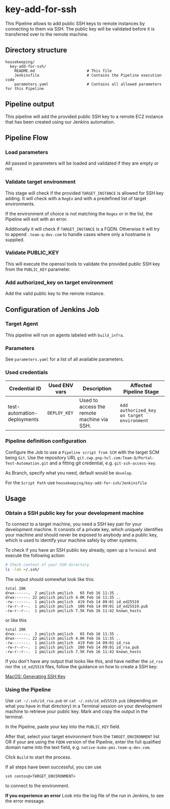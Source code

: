 # key-add-for-ssh

This Pipeline allows to add public SSH keys to remote instances by connecting to them via SSH. The public key will be validated before it is transferred over to the remote machine.

## Directory structure

```
housekeeping/
  key-add-for-ssh/
    README.md                       # This file
    Jenkinsfile                     # Contains the Pipeline execution code
    parameters.yaml                 # Contains all allowed parameters for this Pipeline
```

## Pipeline output

This pipeline will add the provided public SSH key to a remote EC2 instance that has been created using our Jenkins automation.

## Pipeline Flow

### Load parameters

All passed in parameters will be loaded and validated if they are empty or not.

### Validate target environment

This stage will check if the provided `TARGET_INSTANCE` is allowed for SSH key adding. It will check with a `RegEx` and with a predefined list of target environments.

If the environment of choice is not matching the `Regex` or in the list, the Pipeline will exit with an error.

Additionally it will check if `TARGET_INSTANCE` is a FQDN. Otherwise it will try to append `.team-q-dev.com` to handle cases where only a hostname is supplied.

### Validate PUBLIC_KEY

This will execute the openssl tools to validate the provided public SSH key from the `PUBLIC_KEY` parameter.

### Add authorized_key on target environment

Add the valid public key to the remote instance.

## Configuration of Jenkins Job

### Target Agent

This pipeline will run on agents labeled with `build_infra`.

### Parameters

See `parameters.yaml` for a list of all available parameters.

### Used credentials

| Credential ID | Used ENV vars | Description | Affected Pipeline Stage |
| -- | -- | -- | -- |
| test-automation-deployments | `DEPLOY_KEY` | Used to access the remote machine via SSH. | `Add authorized_key on target environment` |

### Pipeline definition configuration

Configure the Job to use a `Pipeline script from SCM` with the target SCM being `Git`. Use the repository URL `git.cwp.pnp-hcl.com:Team-Q/Portal-Test-Automation.git` and a fitting git credential, e.g. `git-ssh-access-key`.

As Branch, specify what you need, default would be `develop`.

For the `Script Path` use `housekeeping/key-add-for-ssh/Jenkinsfile`

## Usage

### Obtain a SSH public key for your development machine

To connect to a target machine, you need a SSH key pair for your development machine. 
It consists of a private key, which uniquely identifies your machine and should never be exposed to anybody and a public key,
which is used to identify your machine safely by other systems.

To check if you have an SSH public key already, open up a `Terminal` and execute the following action:

```sh
# Check content of your SSH directory
ls -lah ~/.ssh/
```

The output should somewhat look like this:

```text
total 20K
drwx------.  2 pmilich pmilich   65 Feb 16 11:35 .
drwx------. 22 pmilich pmilich 4.0K Feb 16 11:35 ..
-rw-------.  1 pmilich pmilich  419 Feb 14 09:01 id_ed25519
-rw-r--r--.  1 pmilich pmilich  108 Feb 14 09:01 id_ed25519.pub
-rw-r--r--.  1 pmilich pmilich 7.5K Feb 16 11:42 known_hosts
```

or like this

```text
total 20K
drwx------.  2 pmilich pmilich   65 Feb 16 11:35 .
drwx------. 22 pmilich pmilich 4.0K Feb 16 11:35 ..
-rw-------.  1 pmilich pmilich  419 Feb 14 09:01 id_rsa
-rw-r--r--.  1 pmilich pmilich  108 Feb 14 09:01 id_rsa.pub
-rw-r--r--.  1 pmilich pmilich 7.5K Feb 16 11:42 known_hosts

```

If you don't have any output that looks like this, and have neither the `id_rsa` nor the `id_ed25519` files, follow the guidance on how to create a SSH key:

[MacOS: Generating SSH Key](https://pages.git.cwp.pnp-hcl.com/Team-Q/development-doc/docs/technical-enablement/git-doc/#generate-ssh-key-using-git-bash)

### Using the Pipeline

Use `cat ~/.ssh/id_rsa.pub` or `cat ~/.ssh/id_ed25519.pub` (depending on what you have in that directory) in a Terminal session on your development machine to retrieve your public key.
Mark and copy the output in the terminal.

In the Pipeline, paste your key into the `PUBLIC_KEY` field.

After that, select your target environment from the `TARGET_ENVIRONMENT` list OR if your are using the `FQDN` version of the Pipeline, enter the full qualified domain name into the text field, e.g. `native-kube-pmi.team-q-dev.com`.

Click `Build` to start the process.

If all steps have been successful, you can use 

```
ssh centos@<TARGET_ENVIRONMENT>
```

to connect to the environment.

**If you experience an error**
Look into the log file of the run in Jenkins, to see the error message.
